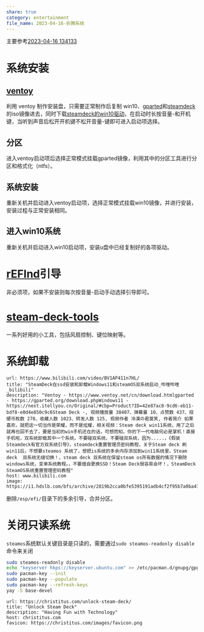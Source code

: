 ```yaml
---  
share: true  
category: entertainment  
file_name: 2023-04-16-折腾系统  
---  
```

  
  
主要参考[2023-04-16 134133](../2023-04-16%20134133.md)  
  
# 系统安装  
  
## [ventoy](https://github.com/ventoy/Ventoy)  
  
利用 ventoy 制作安装盘，只需要正常制作后复制 win10、[gparted](https://gparted.org/download.php)和[steamdeck](https://help.steampowered.com/zh-cn/faqs/view/1B71-EDF2-EB6D-2BB3)的iso镜像进去，同时下载[steamdeck的win10驱动](https://help.steampowered.com/en/faqs/view/6121-ECCD-D643-BAA8)，在启动时长按音量-和开机键，当听到声音后松开开机键不松开音量-键即可进入启动项选择。  
  
## 分区  
  
进入ventoy启动项后选择正常模式挂载gparted镜像，利用其中的分区工具进行分区和格式化（ntfs）。  
  
## 系统安装  
  
重新关机并启动进入ventoy启动项，选择正常模式挂载win10镜像，并进行安装，安装过程与正常安装相同。  
  
## 进入win10系统  
  
重新关机并启动进入win10启动项，安装u盘中已经复制好的各项驱动。  
  
# [rEFInd](https://github.com/jlobue10/SteamDeck_rEFInd)引导  
  
非必须项，如果不安装则每次按音量-启动手动选择引导即可。  
  
# [steam-deck-tools](https://github.com/ayufan/steam-deck-tools)  
  
一系列好用的小工具，包括风扇控制、键位映射等。  
  
# 系统卸载  
  
  
```cardlink  
url: https://www.bilibili.com/video/BV1AP411n7HL/  
title: "SteamDeck在ssd安装和卸载Windows11和steamOS双系统启动_哔哩哔哩_bilibili"  
description: "Ventoy - https://www.ventoy.net/cn/download.htmlgparted - https://gparted.org/download.phpWindows11 - https://next.itellyou.cn/Original/#cbp=Product?ID=42e87ac8-9cd6-eb11-bdf8-e0d4e850c9c6Steam Deck -, 视频播放量 38407、弹幕量 10、点赞数 437、投硬币枚数 278、收藏人数 1023、转发人数 125, 视频作者 冷漠の君莫笑, 作者简介 如果喜欢，就把这一切当作是荣耀，而不是炫耀，相关视频：Steam deck win11系统，用了之后就再也回不去了，要是当初的win手机还在的话，可想而知，你的下一代电脑何必是掌机！直接手机啦，双系统卸载其中一个系统，不要碰双系统，不要碰双系统，因为.....，《假装Steamdeck有官方双系统引导》，steamdeck重置管理员密码教程，关于Steam deck 刷win11后，不想要steamos 系统了，想把is系统的多余内存添加到win11系统里，Steam deck  双系统无缝切换！，steam deck 双系统在保留steam os所有数据的情况下删除windows系统，变单系统教程。，不要擅自更换SSD！Steam Deck很容易会坏！，SteamDeck SteamOS系统重置管理密码教程"  
host: www.bilibili.com  
image: https://i1.hdslb.com/bfs/archive/2819b2cca0bfe5395191adb4cf2f95b7a0ba479f.jpg@100w_100h_1c.png  
```  
  
删除`/esp/efi/`目录下的多余引导，合并分区。  
  
# 关闭只读系统  
  
`steamos`系统默认关键目录是只读的，需要通过`sudo steamos-readonly disable`命令来关闭  
```bash  
sudo steamos-readonly disable  
echo "keyserver hkps://keyserver.ubuntu.com" >> /etc/pacman.d/gnupg/gpg.conf  
sudo pacman-key --init  
sudo pacman-key --populate  
sudo pacman-key --refresh-keys  
yay -S base-devel  
```  
  
```cardlink  
url: https://christitus.com/unlock-steam-deck/  
title: "Unlock Steam Deck"  
description: "Having Fun with Technology"  
host: christitus.com  
favicon: https://christitus.com/images/favicon.png  
```  
